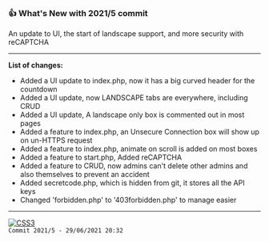 ### 👍 What's New with 2021/5 commit
An update to UI, the start of landscape support, and more security with reCAPTCHA

---
**List of changes:**
- Added a UI update to index.php, now it has a big curved header for the countdown
- Added a UI update, now LANDSCAPE tabs are everywhere, including CRUD
- Added a UI update, A landscape only box is commented out in most pages
- Added a feature to index.php, an Unsecure Connection box will show up on un-HTTPS request
- Added a feature to index.php, animate on scroll is added on most boxes
- Added a feature to start.php, Added reCAPTCHA
- Added a feature to CRUD, now admins can't delete other admins and also themselves to prevent an accident
- Added secretcode.php, which is hidden from git, it stores all the API keys
- Changed 'forbidden.php' to '403forbidden.php' to manage easier
---
<a href="#"><img title="SEE YOU SOON" alt="CSS3" src="https://img.shields.io/badge/SEE YOU SOON IN THE NEXT UPDATE-F54748?style=for-the-badge" /></a><br>
`Commit 2021/5 - 29/06/2021 20:32`